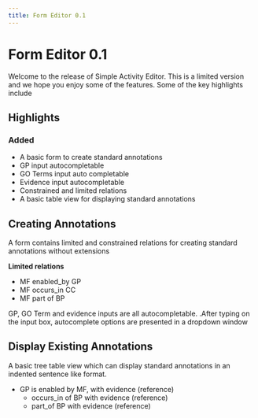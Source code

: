 ```yaml
---
title: Form Editor 0.1
---
```

  
# Form Editor 0.1

Welcome to the release of Simple Activity Editor. This is a limited version and
we hope you enjoy some of the features. Some of the key highlights include

Highlights
----------

### Added

- A basic form to create standard annotations
- GP input autocompletable
- GO Terms input auto completable
- Evidence input autocompletable
- Constrained and limited relations
- A basic table view for displaying standard annotations
  
Creating Annotations
--------------------

A form contains limited and constrained relations for creating standard
annotations without extensions

**Limited relations**

- MF enabled_by GP
- MF occurs_in CC
- MF part of BP

GP, GO Term and evidence inputs are all autocompletable. .After typing on the
input box, autocomplete options are presented in a dropdown window

Display Existing Annotations
----------------------------

A basic tree table view which can display standard annotations in an indented
sentence like format.

- GP is enabled by MF, with evidence (reference)
    - occurs_in of BP with evidence (reference)
    - part_of BP with evidence (reference)


